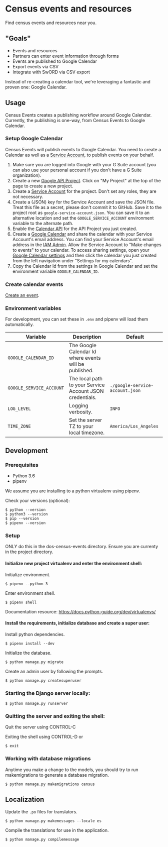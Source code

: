 # Census events and resources

Find census events and resources near you.


## "Goals"

- Events and resources
- Partners can enter event information through forms
- Events are published to Google Calendar
- Export events via CSV
- Integrate with SwORD via CSV export

Instead of re-creating a calendar tool, we're leveraging a fantastic and proven
one: Google Calendar.


## Usage

Census Events creates a publishing workflow around Google Calendar. Currently,
the publishing is one-way, from Census Events to Google Calendar.


### Setup Google Calendar

Census Events will publish events to Google Calendar. You need to create
a Calendar as well as a [Service
Account](https://developers.google.com/identity/protocols/OAuth2ServiceAccount),
to publish events on your behalf.

1. Make sure you are logged into Google with your G Suite account (you can also
   use your personal account if you don't have a G Suite organization).
1. Create a new [Google API
   Project](https://console.developers.google.com/apis/credentials). Click on
   "My Project" at the top of the page to create a new project.
1. Create a [Service Account](https://console.developers.google.com/iam-admin/serviceaccounts/create)
   for the project. Don't set any roles, they are not necessary.
1. Create a (JSON) key for the Service Account and save the JSON file. Treat
   this file as a secret, please don't commit it to GitHub. Save it to the
   project root as `google-service-account.json`. You can save it to an
   alternative location and set the `GOOGLE_SERVICE_ACCOUNT` environment
   variable to the alternate path.
1. Enable the [Calendar API](https://console.developers.google.com/apis/api/calendar-json.googleapis.com/overview)
   for the API Project you just created.
1. Create a [Google Calendar](https://calendar.google.com/calendar/r/settings)
   and share the calendar with your Service Account's email address. You can
   find your Service Account's email address in the [IAM
   Admin](https://console.developers.google.com/iam-admin/serviceaccounts).
   Allow the Service Account to "Make changes to events" to your calendar. To
   access sharing settings, open your [Google Calendar
   settings](https://calendar.google.com/calendar/r/settings) and then click the
   calendar you just created from the left navigation under "Settings for my
   calendars".
1. Copy the Calendar Id from the settings in Google Calendar and set the
   environment variable `GOOGLE_CALENDAR_ID`.


### Create calendar events

[Create an event](http://localhost:8000/admin/census/event/add/).


### Environment variables

For development, you can set these in `.env` and pipenv will load them
automatically.

Variable | Description | Default
-------- | ----------- | -------
`GOOGLE_CALENDAR_ID` | The Google Calendar Id where events will be published. |
`GOOGLE_SERVICE_ACCOUNT` | The local path to your Service Account JSON credentials. | `./google-service-account.json`
`LOG_LEVEL` | Logging verbosity. | `INFO`
`TIME_ZONE` | Set the server TZ to your local timezone.  | `America/Los_Angeles`


## Development


### Prerequisites

- Python 3.6
- pipenv

We assume you are installing to a python virtualenv using pipenv.

Check your versions (optional):

    $ python --version
    $ python3 --version
    $ pip --version
    $ pipenv --version


### Setup

ONLY do this in the dos-census-events directory.
Ensure you are currenty in the project directory.


#### Initialize new project virtualenv and enter the environment shell:

Initialize environment.

    $ pipenv --python 3

Enter environment shell.

    $ pipenv shell

Documentation resource: https://docs.python-guide.org/dev/virtualenvs/


#### Install the requirements, initialize database and create a super user:

Install python dependencies.

    $ pipenv install --dev

Initialize the database.

    $ python manage.py migrate

Create an admin user by following the prompts.

    $ python manage.py createsuperuser


### Starting the Django server locally:

    $ python manage.py runserver


### Quitting the server and exiting the shell:

Quit the server using CONTROL-C

Exiting the shell using CONTROL-D or

    $ exit


### Working with database migrations

Anytime you make a change to the models, you should try to run makemigrations to
generate a database migration.

    $ python manage.py makemigrations census


## Localization

Update the `.po` files for translators.

    $ python manage.py makemessages --locale es

Compile the translations for use in the application.

    $ python manage.py compilemessage
